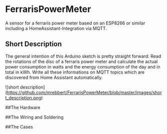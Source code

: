 # FerrarisPowerMeter
A sensor for a ferraris power meter based on an ESP8266 or similar including a HomeAssistant-Integration via MQTT.

## Short Description
The general intention of this Arduino sketch is pretty straight forward: Read the rotations of the disc of a ferraris power meter and calculate the actual power consumption in watts and the energy consumption of the day and in total in kWh. Write all these informations on MQTT topics which are discovered from Home Assistant automatically.

![short description] 
(https://github.com/mrebbert/FerrarisPowerMeter/blob/master/images/short_description.png)

##The Hardware

##The Wiring and Soldering

##The Cases